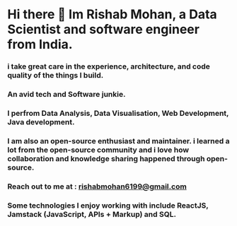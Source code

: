 # Hi there 👋 Im Rishab Mohan, a Data Scientist and software engineer from India.
### i take great care in the experience, architecture, and code quality of the things I build.
### An avid tech and Software junkie.
### I perfrom Data Analysis, Data Visualisation, Web Development, Java development.
### I am also an open-source enthusiast and maintainer. i learned a lot from the open-source community and i love how collaboration and knowledge sharing happened through open-source.
### Reach out to me at : rishabmohan6199@gmail.com
### Some technologies I enjoy working with include ReactJS, Jamstack (JavaScript, APIs + Markup) and SQL.
